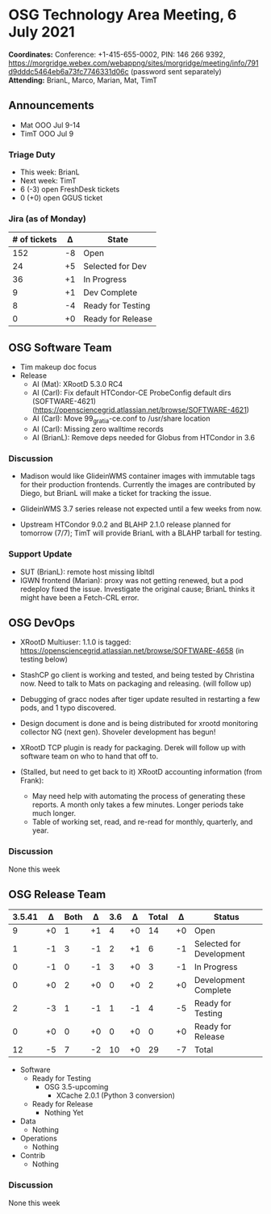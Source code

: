 # OSG Technology Area Meeting,  6 July 2021

**Coordinates:** Conference: +1-415-655-0002, PIN: 146 266 9392, <https://morgridge.webex.com/webappng/sites/morgridge/meeting/info/791d9dddc5464eb6a73fc7746331d06c> (password sent separately)  
**Attending:**   BrianL, Marco, Marian, Mat, TimT


## Announcements

-   Mat OOO Jul 9-14
-   TimT OOO Jul 9


### Triage Duty

-   This week: BrianL
-   Next week: TimT
-   6 (-3) open FreshDesk tickets
-   0 (+0) open GGUS ticket


### Jira (as of Monday)

| # of tickets | &Delta; | State             |
|------------ |------- |----------------- |
| 152          | -8      | Open              |
| 24           | +5      | Selected for Dev  |
| 36           | +1      | In Progress       |
| 9            | +1      | Dev Complete      |
| 8            | -4      | Ready for Testing |
| 0            | +0      | Ready for Release |


## OSG Software Team

-   Tim makeup doc focus
-   Release  
    -   AI (Mat): XRootD 5.3.0 RC4
    -   AI (Carl): Fix default HTCondor-CE ProbeConfig default dirs (SOFTWARE-4621) (<https://opensciencegrid.atlassian.net/browse/SOFTWARE-4621>)
    -   AI (Carl): Move 99<sub>gratia</sub>-ce.conf to /usr/share location
    -   AI (Carl): Missing zero walltime records
    -   AI (BrianL): Remove deps needed for Globus from HTCondor in 3.6


### Discussion

-   Madison would like GlideinWMS container images with immutable tags for their production frontends.
    Currently the images are contributed by Diego, but BrianL will make a ticket for tracking the issue.

-   GlideinWMS 3.7 series release not expected until a few weeks from now.

-   Upstream HTCondor 9.0.2 and BLAHP 2.1.0 release planned for tomorrow (7/7);
    TimT will provide BrianL with a BLAHP tarball for testing.


### Support Update

-   SUT (BrianL): remote host missing libltdl
-   IGWN frontend (Marian): proxy was not getting renewed, but a pod redeploy fixed the issue.
    Investigate the original cause; BrianL thinks it might have been a Fetch-CRL error.


## OSG DevOps

-   XRootD Multiuser: 1.1.0 is tagged: <https://opensciencegrid.atlassian.net/browse/SOFTWARE-4658> (in testing below)
-   StashCP go client is working and tested, and being tested by Christina now. Need to talk to Mats on packaging and releasing. (will follow up)
-   Debugging of gracc nodes after tiger update resulted in restarting a few pods, and 1 typo discovered.
-   Design document is done and is being distributed for xrootd monitoring collector NG (next gen).  Shoveler development has begun!
-   XRootD TCP plugin is ready for packaging.  Derek will follow up with software team on who to hand that off to.

-   (Stalled, but need to get back to it) XRootD accounting information (from Frank):  
    -   May need help with automating the process of generating these reports.  A month only takes a few minutes.  Longer periods take much longer.
    -   Table of working set, read, and re-read for monthly, quarterly, and year.


### Discussion

None this week  


## OSG Release Team

| 3.5.41 | &Delta; | Both | &Delta; | 3.6 | &Delta; | Total | &Delta; | Status                   |
| ------ | ------- | ---- | ------- | --- | ------- | ----- | ------- | ------------------------ |
| 9      | +0      | 1    | +1      | 4   | +0      | 14    | +0      | Open                     |
| 1      | -1      | 3    | -1      | 2   | +1      | 6     | -1      | Selected for Development |
| 0      | -1      | 0    | -1      | 3   | +0      | 3     | -1      | In Progress              |
| 0      | +0      | 2    | +0      | 0   | +0      | 2     | +0      | Development Complete     |
| 2      | -3      | 1    | -1      | 1   | -1      | 4     | -5      | Ready for Testing        |
| 0      | +0      | 0    | +0      | 0   | +0      | 0     | +0      | Ready for Release        |
| 12     | -5      | 7    | -2      | 10  | +0      | 29    | -7      | Total                    |

-   Software  
    -   Ready for Testing  
        -   OSG 3.5-upcoming  
            -   XCache 2.0.1 (Python 3 conversion)
    -   Ready for Release  
        -   Nothing Yet
-   Data  
    -   Nothing
-   Operations  
    -   Nothing
-   Contrib  
    -   Nothing


### Discussion

None this week
